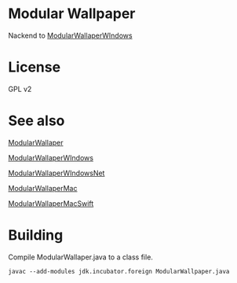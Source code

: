 # Modular Wallpaper

Nackend to [ModularWallaperWIndows](https://github.com/elegantbanshee/ModularWallpaperWindows)

# License

GPL v2

# See also

[ModularWallaper](https://github.com/elegantbanshee/ModularWallpaper)


[ModularWallaperWIndows](https://github.com/elegantbanshee/ModularWallpaperWindows)


[ModularWallaperWIndowsNet](https://github.com/elegantbanshee/ModularWallpaperWindowsNet)


[ModularWallaperMac](https://github.com/elegantbanshee/ModularWallpaperMac)


[ModularWallaperMacSwift](https://github.com/elegantbanshee/ModularWallpaperMacSwift)

# Building 

Compile ModularWallaper.java to a class file.


`javac --add-modules jdk.incubator.foreign ModularWallpaper.java`